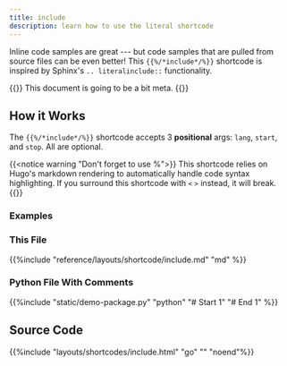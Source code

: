 ```yaml
---
title: include
description: learn how to use the literal shortcode
---
```

<!--start -->
Inline code samples are great --- but code samples that are pulled from source files can be even better! This `{{%/*include*/%}}` shortcode is inspired by Sphinx's `.. literalinclude::` functionality. 

{{<notice snack>}}
This document is going to be a bit meta. 
{{</notice>}}

## How it Works

The `{{%/*include*/%}}` shortcode accepts 3 **positional** args: `lang`, `start`, and `stop`. All are optional.

{{<notice warning "Don't forget to use %">}}
This shortcode relies on Hugo's markdown rendering to automatically handle code syntax highlighting. If you surround this shortcode with `<` `>` instead, it will break.
{{</notice>}}

### Examples 

### This File 

{{%include "reference/layouts/shortcode/include.md" "md" %}}

### Python File With Comments

{{%include "static/demo-package.py" "python" "# Start 1" "# End 1" %}}

## Source Code 

{{%include "layouts/shortcodes/include.html" "go" "" "noend"%}}